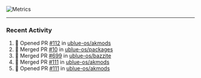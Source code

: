 ![Metrics](https://metrics.lecoq.io/KyleGospo?template=classic&base=header%2C%20activity%2C%20community%2C%20repositories%2C%20metadata&base.indepth=false&base.hireable=false&base.skip=false&config.timezone=America%2FLos_Angeles)

---
### Recent Activity
<!--START_SECTION:activity-->
1. 💪 Opened PR [#112](https://github.com/ublue-os/akmods/pull/112) in [ublue-os/akmods](https://github.com/ublue-os/akmods)
2. 🎉 Merged PR [#10](https://github.com/ublue-os/packages/pull/10) in [ublue-os/packages](https://github.com/ublue-os/packages)
3. 🎉 Merged PR [#699](https://github.com/ublue-os/bazzite/pull/699) in [ublue-os/bazzite](https://github.com/ublue-os/bazzite)
4. 🎉 Merged PR [#111](https://github.com/ublue-os/akmods/pull/111) in [ublue-os/akmods](https://github.com/ublue-os/akmods)
5. 💪 Opened PR [#111](https://github.com/ublue-os/akmods/pull/111) in [ublue-os/akmods](https://github.com/ublue-os/akmods)
<!--END_SECTION:activity-->
